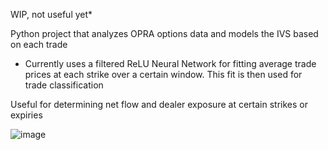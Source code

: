 WIP, not useful yet*


Python project that analyzes OPRA options data and models the IVS based on each trade
 - Currently uses a filtered ReLU Neural Network for fitting average trade prices at each strike over a certain window. This fit is then used for trade classification
   
Useful for determining net flow and dealer exposure at certain strikes or expiries

![image](https://github.com/user-attachments/assets/69ab8dd9-4af6-40d8-a271-eed26181ca55)

